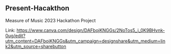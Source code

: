 ## Present-Hacakthon
Measure of Music 2023 Hackathon Project

Link: https://www.canva.com/design/DAFbojKNGGs/2NoTos5_j_0K9BHvnk-0ug/edit?utm_content=DAFbojKNGGs&utm_campaign=designshare&utm_medium=link2&utm_source=sharebutton
